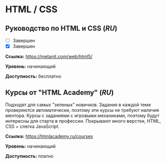 # HTML / CSS

## Руководство по HTML и CSS (*RU*)

- [ ] Завершен
- [x] Завершен

**Ссылка:** https://metanit.com/web/html5/ 

**Уровень:** начинающий

**Доступность:** бесплатно

## Курсы от "HTML Academy" (*RU*)

Подходят для самых "зеленых" новичков. Задания в каждой теме проверяются автоматически, поэтому эти курсы не требуют наличия ментора. Курсы с заданиями с игровыми механиками, поэтому будут интересны для старта в профессии. Покрывают много верстки, HTML, CSS + слегка JavaScript.

**Ссылка:** https://htmlacademy.ru/courses

**Уровень:** начинающий

**Доступность:** платно